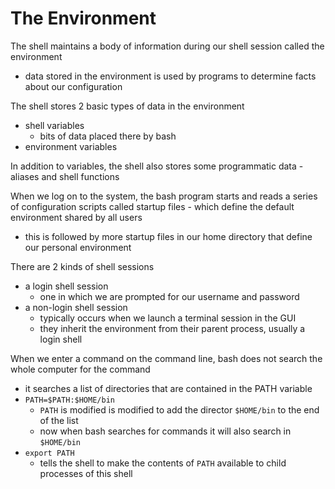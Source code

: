 # The Environment
The shell maintains a body of information during our shell session called the environment
* data stored in the environment is used by programs to determine facts about our configuration

The shell stores 2 basic types of data in the environment
* shell variables
  * bits of data placed there by bash
* environment variables

In addition to variables, the shell also stores some programmatic data - aliases and shell functions

When we log on to the system, the bash program starts and reads a series of configuration scripts called startup files - which define the default environment shared by all users
* this is followed by more startup files in our home directory that define our personal environment

There are 2 kinds of shell sessions
* a login shell session
  * one in which we are prompted for our username and password
* a non-login shell session
  * typically occurs when we launch a terminal session in the GUI
  * they inherit the environment from their parent process, usually a login shell

When we enter a command on the command line, bash does not search the whole computer for the command
* it searches a list of directories that are contained in the PATH variable
* `PATH=$PATH:$HOME/bin`
  * `PATH` is modified is modified to add the director `$HOME/bin` to the end of the list
  * now when bash searches for commands it will also search in `$HOME/bin`
* `export PATH`
  * tells the shell to make the contents of `PATH` available to child processes of this shell
